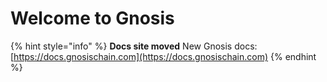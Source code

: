 ---
---

# Welcome to Gnosis

{% hint style="info" %}
**Docs site moved**
New Gnosis docs: [https://docs.gnosischain.com](https://docs.gnosischain.com)
{% endhint %}

<meta http-equiv="refresh" content="5; URL=https://docs.gnosischain.com" />